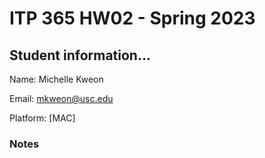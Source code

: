 # ITP 365 HW02 - Spring 2023 #

## Student information... ##
Name: Michelle Kweon

Email: mkweon@usc.edu

Platform: [MAC]

### Notes ###

